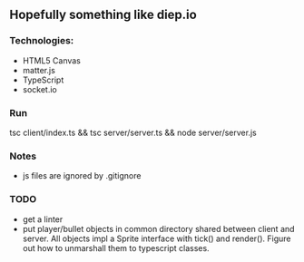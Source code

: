 ## Hopefully something like diep.io

### Technologies:
*   HTML5 Canvas
*   matter.js
*   TypeScript
*   socket.io

### Run
tsc client/index.ts && tsc server/server.ts && node server/server.js

### Notes
*   js files are ignored by .gitignore

### TODO
*   get a linter
*   put player/bullet objects in common directory shared between client and server. All objects impl a Sprite interface with tick() and render(). Figure out how to unmarshall them to typescript classes.
